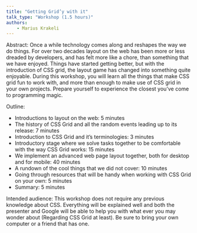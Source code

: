 ```yaml
---
title: "Getting Grid’y with it"
talk_type: "Workshop (1.5 hours)"
authors:
    - Marius Krakeli
---
```

Abstract:
Once a while technology comes along and reshapes the way we do things. For over two decades layout on the web has been more or less dreaded by developers, and has felt more like a chore, than something that we have enjoyed. Things have started getting better, but with the introduction of CSS grid, the layout game has changed into something quite enjoyable. During this workshop, you will learn all the things that make CSS grid fun to work with, and more than enough to make use of CSS grid in your own projects. Prepare yourself to experience the closest you’ve come to programming magic.

Outline:
- Introductions to layout on the web: 5 minutes
- The history of CSS Grid and all the random events leading up to its release: 7 minutes
- Introduction to CSS Grid and it’s terminologies: 3 minutes
- Introductory stage where we solve tasks together to be comfortable with the way CSS
Grid works: 15 minutes
- We implement an advanced web page layout together, both for desktop and for mobile:
40 minutes
- A rundown of the cool things that we did not cover: 10 minutes
- Going through resources that will be handy when working with CSS Grid on your own: 5
minutes
- Summary: 5 minutes

Intended audience: This workshop does not require any previous knowledge about CSS. Everything will be explained well and both the presenter and Google will be able to help you with what ever you may wonder about (Regarding CSS Grid at least). Be sure to bring your own computer or a friend that has one.
